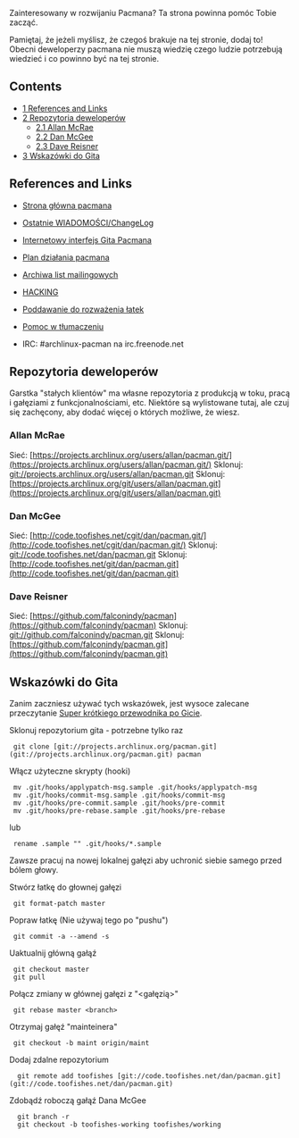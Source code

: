Zainteresowany w rozwijaniu Pacmana? Ta strona powinna pomóc Tobie zacząć.

Pamiętaj, że jeżeli myślisz, że czegoś brakuje na tej stronie, dodaj to! Obecni deweloperzy pacmana nie muszą wiedzię czego ludzie potrzebują wiedzieć i co powinno być na tej stronie.

## Contents

*   [1 References and Links](#References_and_Links)
*   [2 Repozytoria deweloperów](#Repozytoria_deweloper.C3.B3w)
    *   [2.1 Allan McRae](#Allan_McRae)
    *   [2.2 Dan McGee](#Dan_McGee)
    *   [2.3 Dave Reisner](#Dave_Reisner)
*   [3 Wskazówki do Gita](#Wskaz.C3.B3wki_do_Gita)

## References and Links

*   [Strona główna pacmana](https://archlinux.org/pacman/)
*   [Ostatnie WIADOMOŚCI/ChangeLog](https://projects.archlinux.org/pacman.git/plain/NEWS?id=HEAD)
*   [Internetowy interfejs Gita Pacmana](https://projects.archlinux.org/pacman.git/)
*   [Plan działania pacmana](/index.php/Pacman_Roadmap "Pacman Roadmap")

*   [Archiwa list mailingowych](https://mailman.archlinux.org/pipermail/pacman-dev/)

*   [HACKING](https://archlinux.org/pacman/HACKING.html)
*   [Poddawanie do rozważenia łatek](https://archlinux.org/pacman/submitting-patches.html)
*   [Pomoc w tłumaczeniu](https://archlinux.org/pacman/translation-help.html)

*   IRC: #archlinux-pacman na irc.freenode.net

## Repozytoria deweloperów

Garstka "stałych klientów" ma własne repozytoria z produkcją w toku, pracą i gałęziami z funkcjonalnościami, etc. Niektóre są wylistowane tutaj, ale czuj się zachęcony, aby dodać więcej o których możliwe, że wiesz.

### Allan McRae

Sieć: [https://projects.archlinux.org/users/allan/pacman.git/](https://projects.archlinux.org/users/allan/pacman.git/)
Sklonuj: [git://projects.archlinux.org/users/allan/pacman.git](git://projects.archlinux.org/users/allan/pacman.git)
Sklonuj: [https://projects.archlinux.org/git/users/allan/pacman.git](https://projects.archlinux.org/git/users/allan/pacman.git)

### Dan McGee

Sieć: [http://code.toofishes.net/cgit/dan/pacman.git/](http://code.toofishes.net/cgit/dan/pacman.git/)
Sklonuj: [git://code.toofishes.net/dan/pacman.git](git://code.toofishes.net/dan/pacman.git)
Sklonuj: [http://code.toofishes.net/git/dan/pacman.git](http://code.toofishes.net/git/dan/pacman.git)

### Dave Reisner

Sieć: [https://github.com/falconindy/pacman](https://github.com/falconindy/pacman)
Sklonuj: [git://github.com/falconindy/pacman.git](git://github.com/falconindy/pacman.git)
Sklonuj: [https://github.com/falconindy/pacman.git](https://github.com/falconindy/pacman.git)

## Wskazówki do Gita

Zanim zaczniesz używać tych wskazówek, jest wysoce zalecane przeczytanie [Super krótkiego przewodnika po Gicie](/index.php/Super_Quick_Git_Guide "Super Quick Git Guide").

Sklonuj repozytorium gita - potrzebne tylko raz

```
 git clone [git://projects.archlinux.org/pacman.git](git://projects.archlinux.org/pacman.git) pacman

```

Włącz użyteczne skrypty (hooki)

```
 mv .git/hooks/applypatch-msg.sample .git/hooks/applypatch-msg
 mv .git/hooks/commit-msg.sample .git/hooks/commit-msg
 mv .git/hooks/pre-commit.sample .git/hooks/pre-commit
 mv .git/hooks/pre-rebase.sample .git/hooks/pre-rebase

```

lub

```
 rename .sample "" .git/hooks/*.sample

```

Zawsze pracuj na nowej lokalnej gałęzi aby uchronić siebie samego przed bólem głowy.

Stwórz łatkę do głownej gałęzi

```
 git format-patch master

```

Popraw łatkę (Nie używaj tego po "pushu")

```
 git commit -a --amend -s

```

Uaktualnij główną gałąź

```
 git checkout master
 git pull

```

Połącz zmiany w głównej gałęzi z "<gałęzią>"

```
 git rebase master <branch>

```

Otrzymaj gałęź "mainteinera"

```
 git checkout -b maint origin/maint

```

Dodaj zdalne repozytorium

```
  git remote add toofishes [git://code.toofishes.net/dan/pacman.git](git://code.toofishes.net/dan/pacman.git)

```

Zdobądź roboczą gałąź Dana McGee

```
  git branch -r
  git checkout -b toofishes-working toofishes/working

```